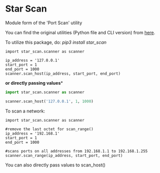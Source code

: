 # Star Scan
Module form of the 'Port Scan' utility

You can find the original utilities (Python file and CLI version) from [here](https://github.com/starhound/PortScan).

To utilize this package, do: *pip3 install star_scan*

```python3
import star_scan.scanner as scanner

ip_address = '127.0.0.1'
start_port = 1
end_port = 1000
scanner.scan_host(ip_address, start_port, end_port)
```

**or directly passing values***

```python
import star_scan.scanner as scanner

scanner.scan_host('127.0.0.1', 1, 1000)
```

To scan a network:
```python3
import star_scan.scanner as scanner 

#remove the last octet for scan_range()
ip_address = '192.168.1'
start_port = 1
end_port = 1000

#scans ports on all addresses from 192.168.1.1 to 192.168.1.255
scanner.scan_range(ip_address, start_port, end_port)
```

You can also directly pass values to scan_host()
